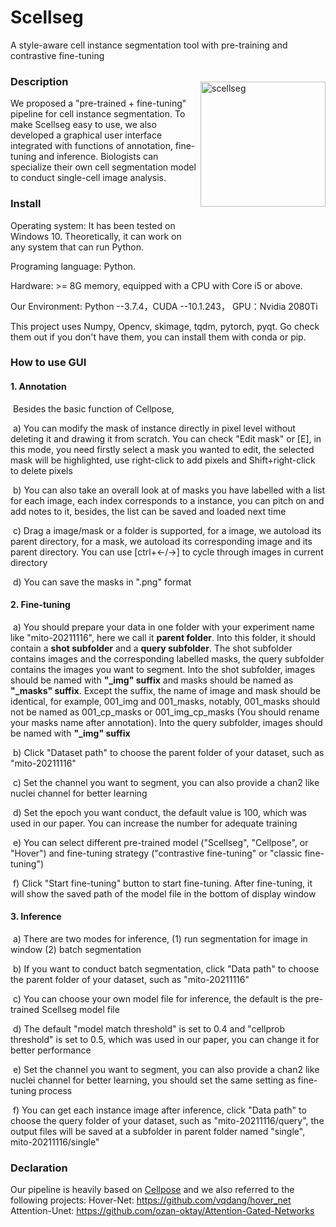 # Scellseg 

A style-aware cell instance segmentation tool with pre-training and contrastive fine-tuning<img src="scellseg/guis/Resource/logo.svg" width="200" title="scellseg" alt="scellseg" align="right" vspace = "50">

### **Description**

We proposed a "pre-trained + fine-tuning" pipeline for cell instance segmentation. To make Scellseg easy to use, we also developed a graphical user interface integrated with functions of annotation, fine-tuning and inference. Biologists can specialize their own cell segmentation model to conduct single-cell image analysis.

### Install

Operating system: It has been tested on Windows 10. Theoretically, it can work on any system that can run Python.

Programing language: Python.

Hardware: >= 8G memory, equipped with a CPU with Core i5 or above.

Our Environment: Python --3.7.4，CUDA --10.1.243， GPU：Nvidia 2080Ti

This project uses Numpy, Opencv, skimage, tqdm, pytorch, pyqt. Go check them out if you don't have them, you can install them with conda or pip.

### How to use GUI

#### **1. Annotation**

​	Besides the  basic function of Cellpose,

​	a) You can modify the mask of instance directly in pixel level without deleting it and drawing it from scratch. You can check "Edit mask" or [E],  in this mode, you need firstly select a mask you wanted to edit, the selected mask will be highlighted, use right-click to add pixels and Shift+right-click to delete pixels

​	b) You can also take an overall look at of masks you have labelled with a list for each image, each index corresponds to a instance, you can pitch on and add notes to it, besides, the list can be saved and loaded next time

​	c) Drag a image/mask or a folder is supported, for a image, we autoload its parent directory, for a mask, we autoload its corresponding image and its parent directory. You can use [ctrl+←/→]  to cycle through images in current directory

​	d) You can save the masks in ".png" format

#### 2. Fine-tuning

​	a) You should prepare your data in one folder with your experiment name like "mito-20211116", here we call it <b>parent folder</b>. Into this folder, it should contain a **shot subfolder** and a **query subfolder**. The shot subfolder contains images and the corresponding labelled masks, the query subfolder contains the images you want to segment. Into the shot subfolder, images should be named with **"\_img" suffix** and masks should be named as **"\_masks" suffix**. Except the suffix, the name of image and mask should be identical, for example, 001_img and 001_masks, notably, 001_masks should not be named as 001_cp_masks or 001_img_cp_masks (You should rename your masks name after annotation). Into the query subfolder, images should be named with **"\_img" suffix**

​	b) Click "Dataset path" to choose the parent folder of your dataset, such as "mito-20211116"

​	c) Set the channel you want to segment, you can also provide a chan2 like nuclei channel for better learning

​	d) Set the epoch you want conduct, the default value is 100, which was used in our paper. You can increase the number for adequate training

​	e) You can select different pre-trained model ("Scellseg", "Cellpose", or "Hover") and fine-tuning strategy ("contrastive fine-tuning" or "classic fine-tuning")

​	f) Click "Start fine-tuning" button to start fine-tuning. After fine-tuning, it will show the saved path of the model file in the bottom of display window

#### 3. Inference

​	a) There are two modes for inference,  (1) run segmentation for image in window (2) batch segmentation

​	b) If you want to conduct batch segmentation, click "Data path" to choose the parent folder of your dataset, such as "mito-20211116" 

​	c) You can choose your own model file for inference, the default is the pre-trained Scellseg model file

​	d) The default "model match threshold" is set to 0.4 and "cellprob threshold" is set to 0.5, which was used in our paper, you can change it for better performance

​	e) Set the channel you want to segment, you can also provide a chan2 like nuclei channel for better learning, you should set the same setting as fine-tuning process

​	f) You can get each instance image after inference, click "Data path" to choose the query folder of your dataset, such as "mito-20211116/query", the output files will be saved at a subfolder in parent folder named "single", mito-20211116/single"

### **Declaration**

Our pipeline is heavily based on [Cellpose](https://github.com/MouseLand/cellpose) and we also referred to the following projects:
Hover-Net: https://github.com/vqdang/hover_net
Attention-Unet: https://github.com/ozan-oktay/Attention-Gated-Networks

